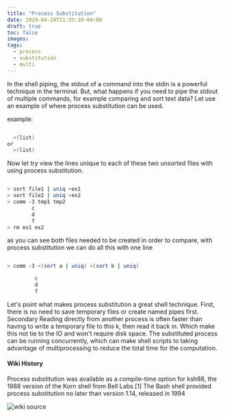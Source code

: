 ```yaml
---
title: "Process Substitution"
date: 2019-04-24T21:25:10-04:00
draft: true
toc: false
images:
tags: 
  - process
  - substitution
  - multi
---
```



In the shell piping, the stdout of a command into the stdin is a powerful technique in the terminal. But, what happens if you need to pipe the stdout of multiple commands, for example comparing and sort text data? Let use an example of where process substitution can be used.


example:

```bash

  <(list)
or
  >(list)

```

Now let try view the lines unique to each of these two unsorted files with using process substitution.

```bash

> sort file1 | uniq >ex1
> sort file2 | uniq >ex2
> comm -3 tmp1 tmp2
        c
        d
        f
> rm ex1 ex2

```

as you can see both files needed to be created in order to compare, with process substitution we can do all this with one line

```bash

> comm -3 <(sort a | uniq) <(sort b | uniq)

         c
         d
         f

```
Let's point what makes process substitution a great shell technique. First, there is no need to save temporary files or create named pipes first. Secondary Reading directly from another process is often faster than having to write a temporary file to this k, then read it back in. Which make this not tie to the IO and won't require disk space. The substituted process can be running concurrently, which can make shell scripts to taking advantage of multiprocessing to reduce the total time for the computation.

#### Wiki History

Process substitution was available as a compile-time option for ksh88, the 1988 version of the Korn shell from Bell Labs.[1] The Bash shell provided process substitution no later than version 1.14, released in 1994



![wiki source](https://en.wikipedia.org/wiki/Process_substitution)

